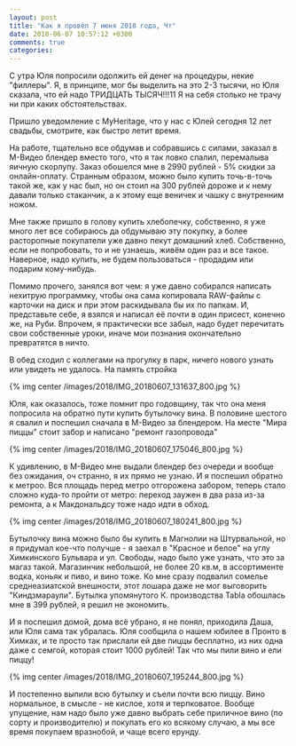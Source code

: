 ```yaml
---
layout: post
title: "Как я провёл 7 июня 2018 года, Чт"
date: 2018-06-07 10:57:12 +0300
comments: true
categories: 
---
```

С утра Юля попросили одолжить ей денег на процедуры, некие "филлеры". Я, в принципе, мог бы выделить на это 2-3 тысячи, но Юля сказала, что ей надо ТРИДЦАТЬ ТЫСЯЧ!!!11 Я на себя столько не трачу ни при каких обстоятельствах.

Пришло уведомление c MyHeritage, что у нас с Юлей сегодня 12 лет свадьбы, смотрите, как быстро летит время.

На работе, тщательно все обдумав и собравшись с силами, заказал в М-Видео блендер вместо того, что я так ловко спалил, перемалыва яичную скорлупу. Заказ обошелся мне в 2990 рублей - 5% скидки за онлайн-оплату. Странным образом, можно было купить точь-в-точь такой же, как у нас был, но он стоил на 300 рублей дороже и к нему давали только стаканчик, а к этому еще веничек и чашку с внутренним ножом.

Мне также пришло в голову купить хлебопечку, собственно, я уже много лет все собираюсь да обдумываю эту покупку, а более расторопные покупатели уже давно пекут домашний хлеб. Собственно, если не попробовать, то и не узнаешь, живём один раз и все такое. Наверное, надо купить, не будем пользоваться - продадим или подарим кому-нибудь.

Помимо прочего, занялся вот чем: я уже давно собирался написать нехитрую программку, чтобы она сама копировала RAW-файлы с карточки на диск и при этом раскидывала бы их по папкам. И, представьте себе, я взялся и написал её почти в один присест, конечно же, на Руби. Впрочем, я практически все забыл, надо будет перечитать свои собственные уроки, иначе мои познания окончательно превратятся в ничто.

В обед сходил с коллегами на прогулку в парк, ничего нового узнать или увидеть не удалось. На память стройка

{% img center /images/2018/IMG_20180607_131637_800.jpg %}

Юля, как оказалось, тоже помнит про годовщину, так что она меня попросила на обратно пути купить бутылочку вина. В половине шестого я свалил и поспешил сначала в М-Видео за блендером. На месте "Мира пиццы" стоит забор и написано "ремонт газопровода"

{% img center /images/2018/IMG_20180607_175046_800.jpg %}

К удивлению, в М-Видео мне выдали блендер без очереди и вообще без ожидания, оч странно, я их прямо не узнаю. И я поспешил обратно к метроо. Вся площадь перед метро отгорожена забором, теперь стало сложно куда-то пройти от метро: переход заужен в два раза из-за ремонта, а к Макдональдсу тоже надо идти в обход.

{% img center /images/2018/IMG_20180607_180241_800.jpg %}

Бутылочку вина можно было бы купить в Магнолии на Штурвальной, но я придумал кое-что получше - я заехал в "Красное и белое" на углу Химкинского Бульвара и ул. Свободы, надо было уже узнать, что это за магаз такой. Магазинчик небольшой, не более 20 кв.м, в ассортименте водка, коньяк и пиво, и вино тоже. Ко мне сразу подвалил сомелье среднеазиатской внешности, этот лошара даже не мог выговорить "Киндзмараули". Бутылка упомянутого К. производства Tabla обошлась мне в 399 рублей, я решил не экономить.

И я поспешил домой, дома всё убрано, я не понял, приходила Даша, или Юля сама так убралась. Юля сообщила о нашем юбилее в Пронто в Химках, и те просто так прислали ей две пиццы бесплатно, из них одна даже с семгой, которая стоит 1000 рублей! Так что мы пили вино и ели пиццу!

{% img center /images/2018/IMG_20180607_195244_800.jpg %}

И постепенно выпили всю бутылку и съели почти всю пиццу. Вино нормальное, в смысле - не кислое, хотя и терпковатое. Вообще упущение, нам надо было уже давно выбрать себе приличное вино (по сорту и производителю) и покупать его ко всякому случаю, а мы все время покупаем вразнобой, и чаще всего ерунду.